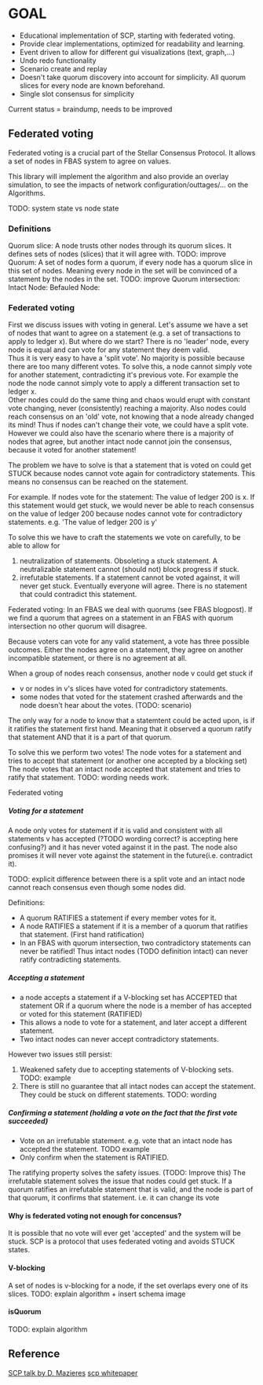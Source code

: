 # GOAL

* Educational implementation of SCP, starting with federated voting. 
* Provide clear implementations, optimized for readability and learning.
* Event driven to allow for different gui visualizations (text, graph,...)
* Undo redo functionality
* Scenario create and replay
* Doesn't take quorum discovery into account for simplicity. All quorum slices for every node are known beforehand.
* Single slot consensus for simplicity


Current status = braindump, needs to be improved
## Federated voting
Federated voting is a crucial part of the Stellar Consensus Protocol. 
It allows a set of nodes in FBAS system to agree on values. 

This library will implement the algorithm and also provide an overlay simulation, to see the impacts of network configuration/outtages/... on the Algorithms.

TODO: system state vs node state

### Definitions
Quorum slice: A node trusts other nodes through its quorum slices. It defines sets of nodes (slices) that it will agree with. TODO: improve
Quorum: A set of nodes form a quorum, if every node has a quorum slice in this set of nodes. Meaning every node in the set will be convinced of a statement by the nodes in the set. TODO: improve 
Quorum intersection:
Intact Node: 
Befauled Node: 

### Federated voting 

First we discuss issues with voting in general. Let's assume we have a set of nodes that want to agree on a statement (e.g. a set of transactions to apply to ledger x). 
But where do we start? There is no 'leader' node, every node is equal and can vote for any statement they deem valid.   
Thus it is very easy to have a 'split vote'. No majority is possible because there are too many different votes. 
To solve this, a node cannot simply vote for another statement, contradicting it's previous vote. For example the node the node cannot simply vote to apply a different transaction set to ledger x.  
Other nodes could do the same thing and chaos would erupt with constant vote changing, never (consistently) reaching a majority. 
Also nodes could reach consensus on an 'old' vote, not knowing that a node already changed its mind!
Thus if nodes can't change their vote, we could have a split vote. 
However we could also have the scenario where there is a majority of nodes that agree, but another intact node cannot join the consensus, because it voted for another statement!

The problem we have to solve is that a statement that is voted on could get STUCK because nodes cannot vote again for contradictory statements. 
This means no consensus can be reached on the statement. 

For example. If nodes vote for the statement: The value of ledger 200 is x. 
If this statement would get stuck, we would never be able to reach consensus on the value of ledger 200 because nodes cannot vote for contradictory statements.
e.g. 'The value of ledger 200 is y'

To solve this we have to craft the statements we vote on carefully, to be able to allow for
1) neutralization of statements. Obsoleting a stuck statement. A neutralizable statement cannot (should not) block progress if stuck. 
2) irrefutable statements. If a statement cannot be voted against, it will never get stuck. Eventually everyone will agree. There is no statement that could contradict this statement.   

Federated voting:
In an FBAS we deal with quorums (see FBAS blogpost). If we find a quorum that agrees on a statement in an FBAS with quorum intersection no other quorum will disagree. 

Because voters can vote for any valid statement, a vote has three possible outcomes. Either the nodes agree on a statement, they agree on another incompatible statement, or there is no agreement at all. 

When a group of nodes reach consensus, another node v could get stuck if
* v or nodes in v's slices have voted for contradictory statements.
* some nodes that voted for the statement crashed afterwards and the node doesn't hear about the votes. (TODO: scenario) 

The only way for a node to know that a statemtent could be acted upon, is if it ratifies the statement first hand. Meaning that it observed a quorum ratify that statement AND that it is a part of that quorum.

To solve this we perform two votes!
The node votes for a statement and tries to accept that statement (or another one accepted by a blocking set)
The node votes that an intact node accepted that statement and tries to ratify that statement. 
TODO: wording needs work.

Federated voting  
##### Voting for a statement
A node only votes for statement if it is valid and consistent with all statements v has accepted (?TODO wording correct? is accepting here confusing?) and it has never voted against it in the past. The node also promises it will never vote against the statement in the future(i.e. contradict it).

TODO: explicit difference between there is a split vote and an intact node cannot reach consensus even though some nodes did.

Definitions:
* A quorum RATIFIES a statement if every member votes for it.
* A node RATIFIES a statement if it is a member of a quorum that ratifies that statement. (First hand ratification)
* In an FBAS with quorum intersection, two contradictory statements can never be ratified! Thus intact nodes (TODO definition intact) can never ratify contradicting statements. 

##### Accepting a statement 
* a node accepts a statement if a V-blocking set has ACCEPTED that statement OR if a quorum where the node is a member of has accepted or voted for this statement (RATIFIED)
* This allows a node to vote for a statement, and later accept a different statement.
* Two intact nodes can never accept contradictory statements.

However two issues still persist:
1) Weakened safety due to accepting statements of V-blocking sets. TODO: example
2) There is still no guarantee that all intact nodes can accept the statement. They could be stuck on different statements. TODO: wording

##### Confirming a statement (holding a vote on the fact that the first vote succeeded)
* Vote on an irrefutable statement. e.g. vote that an intact node has accepted the statement. TODO example
* Only confirm when the statement is RATIFIED.

The ratifying property solves the safety issues.
(TODO: Improve this) The irrefutable statement solves the issue that nodes could get stuck. If a quorum ratifies an irrefutable statement that is valid, and the node is part of that quorum, it confirms that statement. i.e. it can change its vote 

#### Why is federated voting not enough for concensus?
It is possible that no vote will ever get 'accepted' and the system will be stuck.
SCP is a protocol that uses federated voting and avoids STUCK states.
#### V-blocking 
A set of nodes is v-blocking for a node, if the set overlaps every one of its slices. 
TODO: explain algorithm + insert schema image


#### isQuorum
TODO: explain algorithm


## Reference
[SCP talk by D. Mazieres](https://www.youtube.com/watch?v=vmwnhZmEZjc)
[scp whitepaper](https://cdn.sanity.io/files/e2r40yh6/production-i18n/39856a57fa0c6e7d646b7db88f48f17688693fe4.pdf?dl=Stellar%20Consensus%20Protocol)




